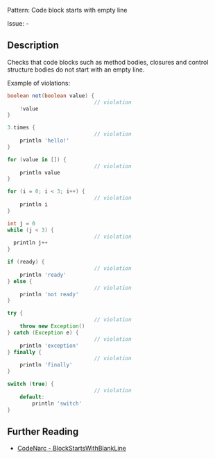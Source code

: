Pattern: Code block starts with empty line

Issue: -

## Description

Checks that code blocks such as method bodies, closures and control structure bodies do not start with an empty line.

Example of violations:

``` groovy
boolean not(boolean value) {
                            // violation
    !value
}

3.times {
                            // violation
    println 'hello!'
}

for (value in []) {
                            // violation
    println value
}

for (i = 0; i < 3; i++) {
                            // violation
    println i
}

int j = 0
while (j < 3) {
                            // violation
  println j++
}

if (ready) {
                            // violation
    println 'ready'
} else {
                            // violation
    println 'not ready'
}

try {
                            // violation
    throw new Exception()
} catch (Exception e) {
                            // violation
    println 'exception'
} finally {
                            // violation
    println 'finally'
}

switch (true) {
                            // violation
    default:
        println 'switch'
}
```

## Further Reading

* [CodeNarc - BlockStartsWithBlankLine](http://codenarc.sourceforge.net/codenarc-rules-formatting.html#BlockStartsWithBlankLine)